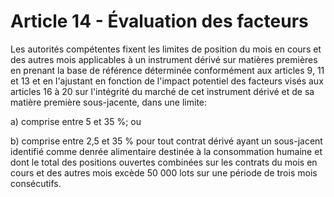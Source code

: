 # Article 14 - Évaluation des facteurs


Les autorités compétentes fixent les limites de position du mois en cours et des autres mois applicables à un instrument dérivé sur matières premières en prenant la base de référence déterminée conformément aux articles 9, 11 et 13 et en l'ajustant en fonction de l'impact potentiel des facteurs visés aux articles 16 à 20 sur l'intégrité du marché de cet instrument dérivé et de sa matière première sous-jacente, dans une limite:

a) comprise entre 5 et 35 %; ou

b) comprise entre 2,5 et 35 % pour tout contrat dérivé ayant un sous-jacent identifié comme denrée alimentaire destinée à la consommation humaine et dont le total des positions ouvertes combinées sur les contrats du mois en cours et des autres mois excède 50 000 lots sur une période de trois mois consécutifs.
